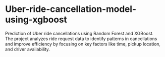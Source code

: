 # Uber-ride-cancellation-model-using-xgboost
Prediction of Uber ride cancellations using Random Forest and XGBoost. The project analyzes ride request data to identify patterns in cancellations and improve efficiency by focusing on key factors like time, pickup location, and driver availability.
